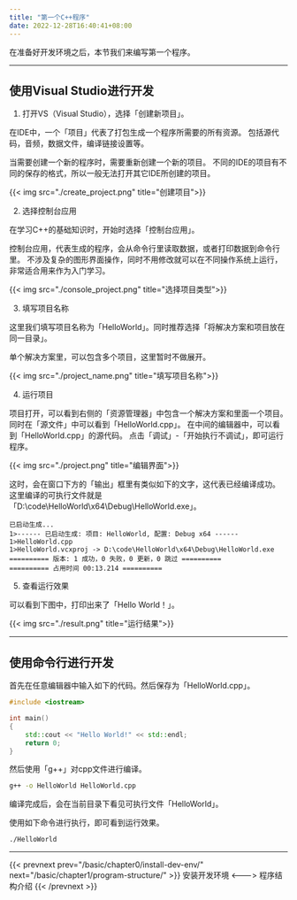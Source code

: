 ```yaml
---
title: "第一个C++程序"
date: 2022-12-28T16:40:41+08:00
---
```


在准备好开发环境之后，本节我们来编写第一个程序。

***

## 使用Visual Studio进行开发

1. 打开VS（Visual Studio），选择「创建新项目」。

在IDE中，一个「项目」代表了打包生成一个程序所需要的所有资源。
包括源代码，音频，数据文件，编译链接设置等。

当需要创建一个新的程序时，需要重新创建一个新的项目。
不同的IDE的项目有不同的保存的格式，所以一般无法打开其它IDE所创建的项目。

{{< img src="./create_project.png" title="创建项目">}}

2. 选择控制台应用

在学习C++的基础知识时，开始时选择「控制台应用」。

控制台应用，代表生成的程序，会从命令行里读取数据，或者打印数据到命令行里。
不涉及复杂的图形界面操作，同时不用修改就可以在不同操作系统上运行，非常适合用来作为入门学习。

{{< img src="./console_project.png" title="选择项目类型">}}

3. 填写项目名称

这里我们填写项目名称为「HelloWorld」。同时推荐选择「将解决方案和项目放在同一目录」。

单个解决方案里，可以包含多个项目，这里暂时不做展开。

{{< img src="./project_name.png" title="填写项目名称">}}

4. 运行项目

项目打开，可以看到右侧的「资源管理器」中包含一个解决方案和里面一个项目。
同时在「源文件」中可以看到「HelloWorld.cpp」。
在中间的编辑器中，可以看到「HelloWorld.cpp」的源代码。
点击「调试」-「开始执行不调试」，即可运行程序。

{{< img src="./project.png" title="编辑界面">}}

这时，会在窗口下方的「输出」框里有类似如下的文字，这代表已经编译成功。
这里编译的可执行文件就是「D:\code\HelloWorld\x64\Debug\HelloWorld.exe」。

```
已启动生成...
1>------ 已启动生成: 项目: HelloWorld, 配置: Debug x64 ------
1>HelloWorld.cpp
1>HelloWorld.vcxproj -> D:\code\HelloWorld\x64\Debug\HelloWorld.exe
========== 版本: 1 成功，0 失败，0 更新，0 跳过 ==========
========== 占用时间 00:13.214 ==========
```

5. 查看运行效果

可以看到下图中，打印出来了「Hello World！」。

{{< img src="./result.png" title="运行结果">}}

***

## 使用命令行进行开发

首先在任意编辑器中输入如下的代码。然后保存为「HelloWorld.cpp」。

```C++
#include <iostream>

int main()
{
    std::cout << "Hello World!" << std::endl;
    return 0;
}
```

然后使用「g++」对cpp文件进行编译。

```bash
g++ -o HelloWorld HelloWorld.cpp
```

编译完成后，会在当前目录下看见可执行文件「HelloWorld」。

使用如下命令进行执行，即可看到运行效果。

```bash
./HelloWorld
```

***

{{< prevnext prev="/basic/chapter0/install-dev-env/" next="/basic/chapter1/program-structure/" >}}
安装开发环境
<--->
程序结构介绍
{{< /prevnext >}}